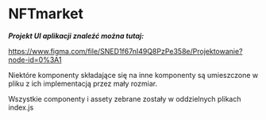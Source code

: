 # NFTmarket

***Projekt UI aplikacji znaleźć można tutaj:***

https://www.figma.com/file/SNED1f67nI49Q8PzPe358e/Projektowanie?node-id=0%3A1


Niektóre komponenty składające się na inne komponenty są umieszczone w pliku z ich implementacją przez mały rozmiar.

Wszystkie componenty i assety zebrane zostały w oddzielnych plikach index.js
